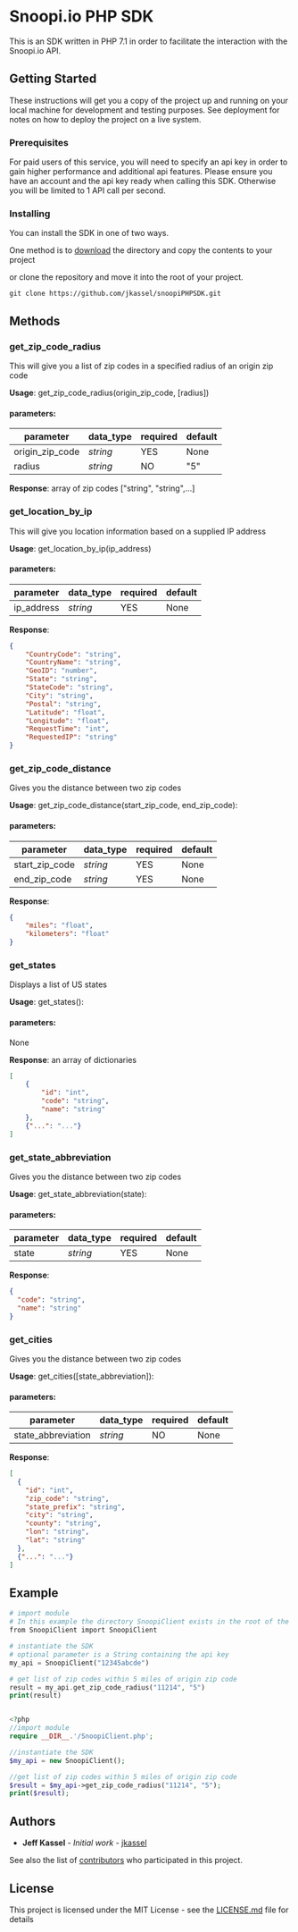# Snoopi.io PHP SDK

This is an SDK written in PHP 7.1 in order to facilitate the interaction with the Snoopi.io API.

## Getting Started

These instructions will get you a copy of the project up and running on your local machine for development and testing purposes. See deployment for notes on how to deploy the project on a live system.

### Prerequisites

For paid users of this service, you will need to specify an api key in order to gain higher performance and additional api features.  Please ensure you have an account and the api key ready when calling this SDK.  Otherwise you will be limited to 1 API call per second.


### Installing

You can install the SDK in one of two ways.  

One method is to [download](https://github.com/jkassel/snoopiPythonSDK/archive/master.zip) the directory and copy the contents to your project

or clone the repository and move it into the root of your project.

```
git clone https://github.com/jkassel/snoopiPHPSDK.git 
```

## Methods

### get_zip_code_radius
This will give you a list of zip codes in a specified radius of an origin zip code

**Usage**: get_zip_code_radius(origin_zip_code, [radius])

#### parameters:

| parameter | data_type | required | default |
| --------- | --------- | -------- | ------- |
| origin_zip_code | *string* | YES | None |
| radius | *string* | NO | "5" |

**Response**:
array of zip codes
["string", "string",...]


### get_location_by_ip
This will give you location information based on a supplied IP address

**Usage**: get_location_by_ip(ip_address)

#### parameters:

| parameter | data_type | required | default |
| --------- | --------- | -------- | ------- |
| ip_address | *string* | YES | None |


**Response**:
```json
{
    "CountryCode": "string",
    "CountryName": "string",
    "GeoID": "number",
    "State": "string",
    "StateCode": "string",
    "City": "string",
    "Postal": "string",
    "Latitude": "float",
    "Longitude": "float",
    "RequestTime": "int",
    "RequestedIP": "string"
}
```

### get_zip_code_distance
Gives you the distance between two zip codes

**Usage**: get_zip_code_distance(start_zip_code, end_zip_code):

#### parameters:

| parameter | data_type | required | default |
| --------- | --------- | -------- | ------- |
| start_zip_code | *string* | YES | None |
| end_zip_code | *string* | YES | None |


**Response**:
```json
{
    "miles": "float",
    "kilometers": "float"
}
```

### get_states
Displays a list of US states

**Usage**: get_states():

#### parameters:
None

**Response**: an array of dictionaries
```json
[
    {
        "id": "int",
        "code": "string",
        "name": "string"
    },
    {"...": "..."}
]
```

### get_state_abbreviation
Gives you the distance between two zip codes

**Usage**: get_state_abbreviation(state):

#### parameters:

| parameter | data_type | required | default |
| --------- | --------- | -------- | ------- |
| state| *string* | YES | None |


**Response**:
```json
{
  "code": "string",
  "name": "string"
}
```

### get_cities
Gives you the distance between two zip codes

**Usage**: get_cities([state_abbreviation]):

#### parameters:

| parameter | data_type | required | default |
| --------- | --------- | -------- | ------- |
| state_abbreviation | *string* | NO | None |


**Response**:
```json
[
  {
    "id": "int",
    "zip_code": "string",
    "state_prefix": "string",
    "city": "string",
    "county": "string",
    "lon": "string",
    "lat": "string"
  },
  {"...": "..."}
]
```

## Example
```php
# import module  
# In this example the directory SnoopiClient exists in the root of the project
from SnoopiClient import SnoopiClient

# instantiate the SDK
# optional parameter is a String containing the api key
my_api = SnoopiClient("12345abcde")

# get list of zip codes within 5 miles of origin zip code
result = my_api.get_zip_code_radius("11214", "5")
print(result)


<?php
//import module
require __DIR__.'/SnoopiClient.php';

//instantiate the SDK
$my_api = new SnoopiClient();

//get list of zip codes within 5 miles of origin zip code
$result = $my_api->get_zip_code_radius("11214", "5");
print($result);
```


## Authors

* **Jeff Kassel** - *Initial work* - [jkassel](https://github.com/jkassel)

See also the list of [contributors](https://github.com/jkassel/snoopiPHPSDK/graphs/contributors) who participated in this project.

## License

This project is licensed under the MIT License - see the [LICENSE.md](https://github.com/jkassel/snoopiPHPSDK/LICENSE.md) file for details
